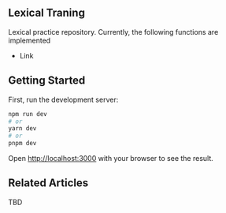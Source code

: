 ## Lexical Traning

Lexical practice repository.
Currently, the following functions are implemented

- Link

## Getting Started

First, run the development server:

```bash
npm run dev
# or
yarn dev
# or
pnpm dev
```

Open [http://localhost:3000](http://localhost:3000) with your browser to see the result.

## Related Articles

TBD
